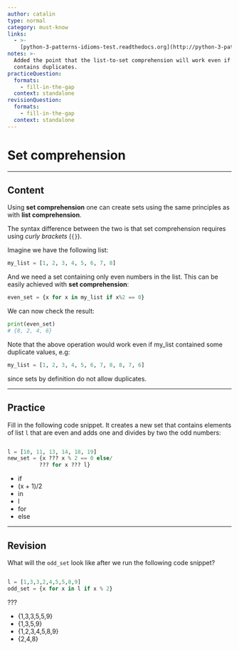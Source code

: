 ```yaml
---
author: catalin
type: normal
category: must-know
links:
  - >-
    [python-3-patterns-idioms-test.readthedocs.org](http://python-3-patterns-idioms-test.readthedocs.org/en/latest/Comprehensions.html#set-comprehensions){website}
notes: >-
  Added the point that the list-to-set comprehension will work even if the list
  contains duplicates.
practiceQuestion:
  formats:
    - fill-in-the-gap
  context: standalone
revisionQuestion:
  formats:
    - fill-in-the-gap
  context: standalone
---
```


# Set comprehension


---

## Content

Using **set comprehension** one can create sets using the same principles as with **list comprehension**.  

The syntax difference between the two is that set comprehension requires using *curly brackets* (`{}`).

Imagine we have the following list:

```python
my_list = [1, 2, 3, 4, 5, 6, 7, 8]

```

And we need a set containing only even numbers in the list. This can be easily achieved with **set comprehension**:

```python
even_set = {x for x in my_list if x%2 == 0}

```

We can now check the result:

```python
print(even_set)
# {8, 2, 4, 6}

```

Note that the above operation would work even if my_list contained some duplicate values, e.g:

```python
my_list = [1, 2, 3, 4, 5, 6, 7, 8, 8, 7, 6]
```

since sets by definition do not allow duplicates.


---

## Practice

Fill in the following code snippet. It creates a new set that contains elements of list `l` that are even and adds one and divides by two the odd numbers:

```python

l = [10, 11, 13, 14, 18, 19]
new_set = {x ??? x % 2 == 0 else/
          ??? for x ??? l}
```

- if
- (x + 1)/2
- in
- l
- for
- else


---

## Revision

What will the `odd_set` look like after we run the following code snippet?

```python

l = [1,3,3,2,4,5,5,8,9]
odd_set = {x for x in l if x % 2}
```

???

- {1,3,3,5,5,9}
- {1,3,5,9}
- {1,2,3,4,5,8,9}
- {2,4,8}
 
